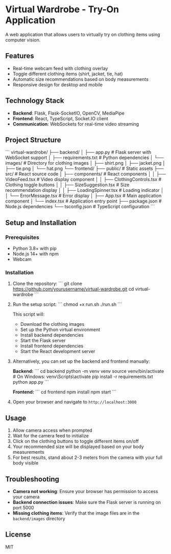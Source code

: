# Virtual Wardrobe - Try-On Application

A web application that allows users to virtually try on clothing items using computer vision.

## Features

- Real-time webcam feed with clothing overlay
- Toggle different clothing items (shirt, jacket, tie, hat)
- Automatic size recommendations based on body measurements
- Responsive design for desktop and mobile

## Technology Stack

- **Backend**: Flask, Flask-SocketIO, OpenCV, MediaPipe
- **Frontend**: React, TypeScript, Socket.IO client
- **Communication**: WebSockets for real-time video streaming

## Project Structure

\`\`\`
virtual-wardrobe/
├── backend/
│   ├── app.py                 # Flask server with WebSocket support
│   ├── requirements.txt       # Python dependencies
│   └── images/                # Directory for clothing images
│       ├── shirt.png
│       ├── jacket.png
│       ├── tie.png
│       └── hat.png
└── frontend/
    ├── public/                # Static assets
    ├── src/                   # React source code
    │   ├── components/        # React components
    │   │   ├── VideoFeed.tsx  # Video display component
    │   │   ├── ClothingControls.tsx  # Clothing toggle buttons
    │   │   ├── SizeSuggestion.tsx    # Size recommendation display
    │   │   ├── LoadingSpinner.tsx    # Loading indicator
    │   │   └── ErrorMessage.tsx      # Error display
    │   ├── App.tsx            # Main application component
    │   └── index.tsx          # Application entry point
    ├── package.json           # Node.js dependencies
    └── tsconfig.json          # TypeScript configuration
\`\`\`

## Setup and Installation

### Prerequisites

- Python 3.8+ with pip
- Node.js 14+ with npm
- Webcam

### Installation

1. Clone the repository:
   \`\`\`
   git clone https://github.com/yourusername/virtual-wardrobe.git
   cd virtual-wardrobe
   \`\`\`

2. Run the setup script:
   \`\`\`
   chmod +x run.sh
   ./run.sh
   \`\`\`

   This script will:
   - Download the clothing images
   - Set up the Python virtual environment
   - Install backend dependencies
   - Start the Flask server
   - Install frontend dependencies
   - Start the React development server

3. Alternatively, you can set up the backend and frontend manually:

   **Backend:**
   \`\`\`
   cd backend
   python -m venv venv
   source venv/bin/activate  # On Windows: venv\Scripts\activate
   pip install -r requirements.txt
   python app.py
   \`\`\`

   **Frontend:**
   \`\`\`
   cd frontend
   npm install
   npm start
   \`\`\`

4. Open your browser and navigate to `http://localhost:3000`

## Usage

1. Allow camera access when prompted
2. Wait for the camera feed to initialize
3. Click on the clothing buttons to toggle different items on/off
4. Your recommended size will be displayed based on your body measurements
5. For best results, stand about 2-3 meters from the camera with your full body visible

## Troubleshooting

- **Camera not working**: Ensure your browser has permission to access your camera
- **Backend connection issues**: Make sure the Flask server is running on port 5000
- **Missing clothing items**: Verify that the image files are in the `backend/images` directory

## License

MIT
